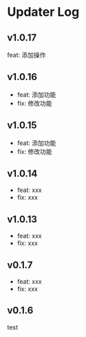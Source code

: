 # Updater Log
## v1.0.17
feat: 添加操作

## v1.0.16

- feat: 添加功能
- fix: 修改功能

## v1.0.15

- feat: 添加功能
- fix: 修改功能

## v1.0.14

- feat: xxx
- fix: xxx

## v1.0.13

- feat: xxx
- fix: xxx

## v0.1.7

- feat: xxx
- fix: xxx

## v0.1.6

test
